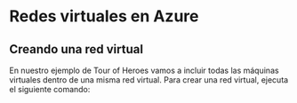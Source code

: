 # Redes virtuales en Azure

## Creando una red virtual

En nuestro ejemplo de Tour of Heroes vamos a incluir todas las máquinas virtuales dentro de una misma red virtual. Para crear una red virtual, ejecuta el siguiente comando:

```bash

